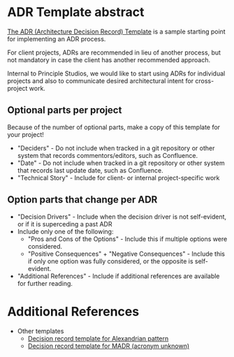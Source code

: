 # ADR Template abstract

[The ADR (Architecture Decision Record) Template](./adr.md) is a sample starting point for implementing an ADR process.

For client projects, ADRs are recommended in lieu of another process, but not mandatory in case the client has another recommended approach.

Internal to Principle Studios, we would like to start using ADRs for individual projects and also to communicate desired architectural intent for cross-project work.

## Optional parts per project

Because of the number of optional parts, make a copy of this template for your project!

* "Deciders" - Do not include when tracked in a git repository or other system that records commentors/editors, such as Confluence.
* "Date" - Do not include when tracked in a git repository or other system that records last update date, such as Confluence.
* "Technical Story" - Include for client- or internal project-specific work

## Option parts that change per ADR

* "Decision Drivers" - Include when the decision driver is not self-evident, or if it is superceding a past ADR
* Include only one of the following:
    * "Pros and Cons of the Options" - Include this if multiple options were considered.
    * "Positive Consequences" + "Negative Consequences" - Include this if only one option was fully considered, or the opposite is self-evident.
* "Additional References" - Include if additional references are available for further reading.

# Additional References

* Other templates
    - [Decision record template for Alexandrian pattern](https://raw.githubusercontent.com/joelparkerhenderson/architecture-decision-record/315e9b721b8c3719573a3ef68d5163a082c22a6c/templates/decision-record-template-for-alexandrian-pattern/index.md)
    - [Decision record template for MADR (acronym unknown)](https://raw.githubusercontent.com/joelparkerhenderson/architecture-decision-record/315e9b721b8c3719573a3ef68d5163a082c22a6c/templates/decision-record-template-madr/index.md)
